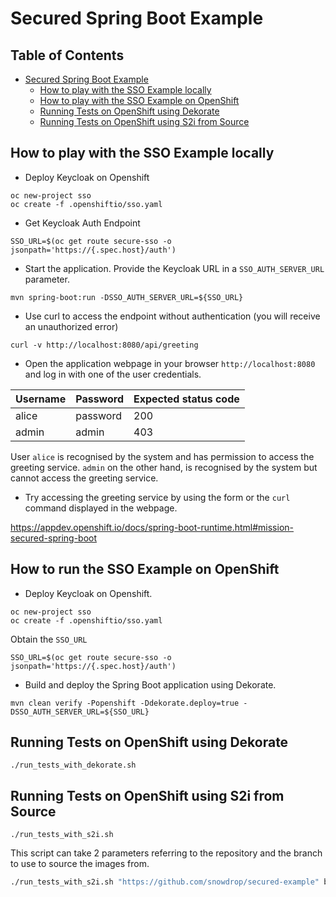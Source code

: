 # Secured Spring Boot Example

## Table of Contents

* [Secured Spring Boot Example](#secured-spring-boot-example)
    * [How to play with the SSO Example locally](#how-to-play-with-the-sso-example-locally)
    * [How to play with the SSO Example on OpenShift](#how-to-play-with-the-sso-example-on-openshift)
    * [Running Tests on OpenShift using Dekorate](#running-tests-on-openshift-using-dekorate)
    * [Running Tests on OpenShift using S2i from Source](#running-tests-on-openshift-using-s2i-from-source)

## How to play with the SSO Example locally

- Deploy Keycloak on Openshift
```
oc new-project sso
oc create -f .openshiftio/sso.yaml
```

- Get Keycloak Auth Endpoint
```
SSO_URL=$(oc get route secure-sso -o jsonpath='https://{.spec.host}/auth')
```

- Start the application. Provide the Keycloak URL in a `SSO_AUTH_SERVER_URL` parameter. 
```
mvn spring-boot:run -DSSO_AUTH_SERVER_URL=${SSO_URL}
```

- Use curl to access the endpoint without authentication (you will receive an unauthorized error)
```
curl -v http://localhost:8080/api/greeting
```

- Open the application webpage in your browser `http://localhost:8080` and log in with one of the user credentials.

| Username | Password | Expected status code |
| -------- | -------- | -------------------- |
| alice    | password | 200                  |
| admin    | admin    | 403                  |

User `alice` is recognised by the system and has permission to access the greeting service.
`admin` on the other hand, is recognised by the system but cannot access the greeting service.

- Try accessing the greeting service by using the form or the `curl` command displayed in the webpage.

https://appdev.openshift.io/docs/spring-boot-runtime.html#mission-secured-spring-boot

## How to run the SSO Example on OpenShift

- Deploy Keycloak on Openshift.
```
oc new-project sso
oc create -f .openshiftio/sso.yaml
```

Obtain the `SSO_URL`

```shell
SSO_URL=$(oc get route secure-sso -o jsonpath='https://{.spec.host}/auth')
```

- Build and deploy the Spring Boot application using Dekorate.
```
mvn clean verify -Popenshift -Ddekorate.deploy=true -DSSO_AUTH_SERVER_URL=${SSO_URL}
```

## Running Tests on OpenShift using Dekorate

```
./run_tests_with_dekorate.sh
```

## Running Tests on OpenShift using S2i from Source

```
./run_tests_with_s2i.sh
```

This script can take 2 parameters referring to the repository and the branch to use to source the images from.

```bash
./run_tests_with_s2i.sh "https://github.com/snowdrop/secured-example" branch-to-test
```
